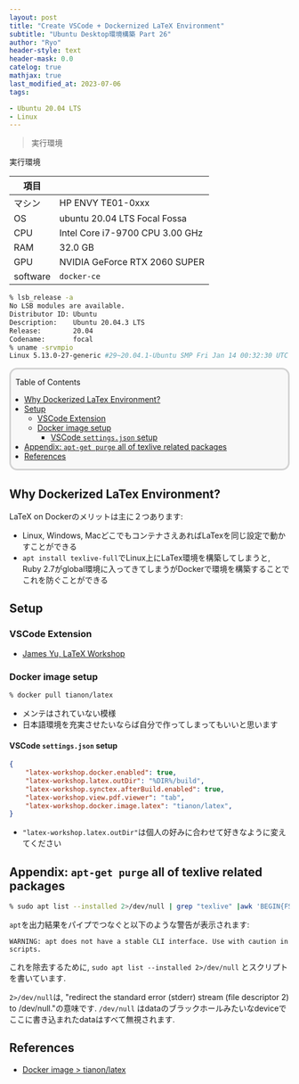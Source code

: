 ```yaml
---
layout: post
title: "Create VSCode + Dockernized LaTeX Environment"
subtitle: "Ubuntu Desktop環境構築 Part 26"
author: "Ryo"
header-style: text
header-mask: 0.0
catelog: true
mathjax: true
last_modified_at: 2023-07-06
tags:

- Ubuntu 20.04 LTS
- Linux
---
```


> 実行環境

実行環境

|項目||
|---|---| 	 
|マシン| HP ENVY TE01-0xxx|
|OS |	ubuntu 20.04 LTS Focal Fossa|
|CPU| Intel Core i7-9700 CPU 3.00 GHz|
|RAM| 32.0 GB|
|GPU| NVIDIA GeForce RTX 2060 SUPER|
|software|`docker-ce`|

```zsh
% lsb_release -a
No LSB modules are available.
Distributor ID: Ubuntu
Description:    Ubuntu 20.04.3 LTS
Release:        20.04
Codename:       focal
% uname -srvmpio
Linux 5.13.0-27-generic #29~20.04.1-Ubuntu SMP Fri Jan 14 00:32:30 UTC 2022 x86_64 x86_64 x86_64 GNU/Linux
```

<div style='border-radius: 1em; border-style:solid; border-color:#D3D3D3; background-color:#F8F8F8'>

<p class="h4">&nbsp;&nbsp;Table of Contents</p>

<!-- START doctoc generated TOC please keep comment here to allow auto update -->
<!-- DON'T EDIT THIS SECTION, INSTEAD RE-RUN doctoc TO UPDATE -->

- [Why Dockerized LaTex Environment?](#why-dockerized-latex-environment)
- [Setup](#setup)
  - [VSCode Extension](#vscode-extension)
  - [Docker image setup](#docker-image-setup)
    - [VSCode `settings.json` setup](#vscode-settingsjson-setup)
- [Appendix: `apt-get purge` all of texlive related packages](#appendix-apt-get-purge-all-of-texlive-related-packages)
- [References](#references)

<!-- END doctoc generated TOC please keep comment here to allow auto update -->


</div>

## Why Dockerized LaTex Environment?

LaTeX on Dockerのメリットは主に２つあります:

- Linux, Windows, MacどこでもコンテナさえあればLaTexを同じ設定で動かすことができる
- `apt install texlive-full`でLinux上にLaTex環境を構築してしまうと, Ruby 2.7がglobal環境に入ってきてしまうがDockerで環境を構築することでこれを防ぐことができる

## Setup
### VSCode Extension

- [James Yu, LaTeX Workshop](https://marketplace.visualstudio.com/items?itemName=James-Yu.latex-workshop)

### Docker image setup

```zsh
% docker pull tianon/latex
```

- メンテはされていない模様
- 日本語環境を充実させたいならば自分で作ってしまってもいいと思います


#### VSCode `settings.json` setup

```json
{
    "latex-workshop.docker.enabled": true,
    "latex-workshop.latex.outDir": "%DIR%/build",
    "latex-workshop.synctex.afterBuild.enabled": true,
    "latex-workshop.view.pdf.viewer": "tab",
    "latex-workshop.docker.image.latex": "tianon/latex",
}
```

- `"latex-workshop.latex.outDir"`は個人の好みに合わせて好きなように変えてください


## Appendix: `apt-get purge` all of texlive related packages

```zsh
% sudo apt list --installed 2>/dev/null | grep "texlive" |awk 'BEGIN{FS = "/"}{print $1}'|xargs sudo apt-get purge -y  
```

`apt`を出力結果をパイプでつなぐと以下のような警告が表示されます:

```
WARNING: apt does not have a stable CLI interface. Use with caution in scripts.
```

これを除去するために, `sudo apt list --installed 2>/dev/null` とスクリプトを書いています.

`2>/dev/null`は, "redirect the standard error (stderr) stream (file descriptor 2) to /dev/null."の意味です. `/dev/null` はdataのブラックホールみたいなdeviceでここに書き込まれたdataはすべて無視されます.


## References

- [Docker image > tianon/latex](https://hub.docker.com/r/tianon/latex/)